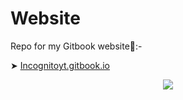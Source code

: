 # Website
Repo for my Gitbook website🙂:- 

➤ [Incognitoyt.gitbook.io](https://incognitoyt.gitbook.io)

<p align="center">

  <img src="Assets/readme.gif">

</p>


